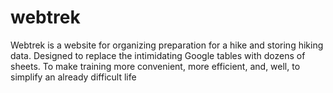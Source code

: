 # webtrek
Webtrek is a website for organizing preparation for a hike and storing hiking data.
Designed to replace the intimidating Google tables with dozens of sheets. 
To make training more convenient, more efficient, and, well, to simplify an already difficult life
